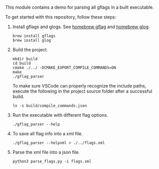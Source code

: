 This module contains a demo for parsing all gflags in a built executable.

To get started with this repository, follow these steps:

1. Install gflags and glogs. See [homebrew gflag](https://formulae.brew.sh/formula/gflags) and [homebrew glog](https://formulae.brew.sh/formula/glog).
    ```
    brew install gflags
    brew install glog
    ```

2. Build the project.
    ```
    mkdir build
    cd build
    cmake ./../ -DCMAKE_EXPORT_COMPILE_COMMANDS=ON
    make
    ./gflag_parser
    ```
    
    To make sure VSCode can properly recognize the include paths, execute the following in the project source folder after a successful build.

    ```
    ln -s build/compile_commands.json
    ```

3. Run the executable with different flag options.

   ```
   ./gflag_parser --help
   ``` 

4. To save all flag info into a xml file.

    ```
    ./gflag_parser --helpxml > ./../flags.xml
    ```

5. Parse the xml file into a json file.

    ```
    python3 parse_flags.py -i flags.xml
    ```
